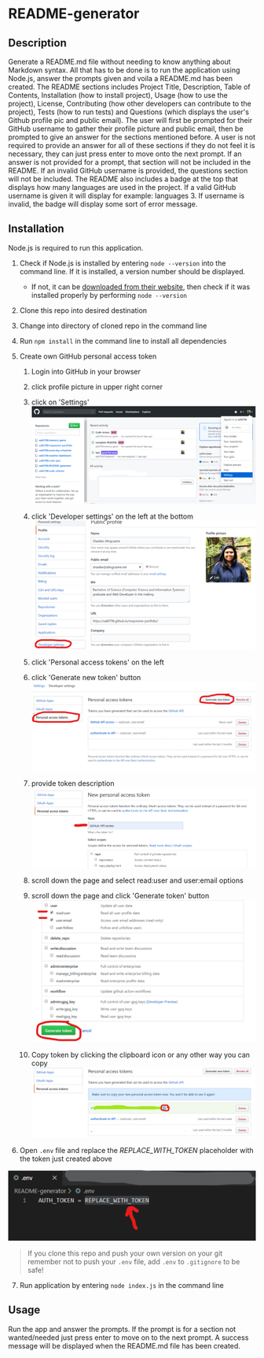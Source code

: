 # README-generator

## Description
Generate a README.md file without needing to know anything about Markdown syntax. All that has to be done is to run the application using Node.js, answer the prompts given and voila a README.md has been created. The README sections includes Project Title, Description, Table of Contents, Installation (how to install project), Usage (how to use the project), License, Contributing (how other developers can contribute to the project), Tests (how to run tests) and Questions (which displays the user's Github profile pic and public email). The user will first be prompted for their GitHub username to gather their profile picture and public email, then be prompted to give an answer for the sections mentioned before. A user is not required to provide an answer for all of these sections if they do not feel it is necessary, they can just press enter to move onto the next prompt. If an answer is not provided for a prompt, that section will not be included in the README. If an invalid GitHub username is provided, the questions section will not be included. The README also includes a badge at the top that displays how many languages are used in the project. If a valid GitHub username is given it will display for example: languages 3. If username is invalid, the badge will display some sort of error message.

## Installation
Node.js is required to run this application. 

1. Check if Node.js is installed by entering `node --version` into the command line. If it is installed, a version number should be displayed. 
   - If not, it can be [downloaded from their website](https://nodejs.org/en/download/), then check if it was installed properly by performing `node --version`
2. Clone this repo into desired destination
3. Change into directory of cloned repo in the command line
4. Run `npm install` in the command line to install all dependencies
5. Create own GitHub personal access token
   1. Login into GitHub in your browser
   2. click profile picture in upper right corner
   3. click on 'Settings'
   ![GitHub screenshot for step 3](assets/Step&#32;3.png)

   4. click 'Developer settings' on the left at the bottom
   ![GitHub screenshot for step 4](assets/Step&#32;4.png)

   5. click 'Personal access tokens' on the left
   6. click 'Generate new token' button
   ![GitHub screenshot for steps 5 and 6](assets/Step&#32;5+6.png)

   7. provide token description
   ![GitHub screenshot for step 7](assets/Step&#32;7.png)

   8. scroll down the page and select read:user and user:email options
   9.  scroll down the page and click 'Generate token' button
   ![GitHub screenshot for steps 8 and 9](assets/Step&#32;8+9.png)

   10.  Copy token by clicking the clipboard icon or any other way you can copy
   ![GitHub screenshot for step 10](assets/Step&#32;10.png)

6. Open `.env` file and replace the _REPLACE_WITH_TOKEN_ placeholder with the token just created above
   
![Screenshot of .env file](assets/env&#32;file.png)

  > If you clone this repo and push your own version on your git remember not to push your `.env` file, add `.env` to `.gitignore` to be safe!

7. Run application by entering `node index.js` in the command line

## Usage
Run the app and answer the prompts. If the prompt is for a section not wanted/needed just press enter to move on to the next prompt. A success message will be displayed when the README.md file has been created.





